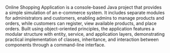 Online Shopping Application is a console-based Java project that provides a simple simulation of an e-commerce system. It includes separate modules for administrators and customers, enabling admins to manage products and orders, while customers can register, view available products, and place orders. Built using object-oriented principles, the application features a modular structure with entity, service, and application layers, demonstrating practical implementation of classes, inheritance, and interaction between components through a command-line interface.
